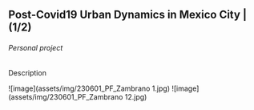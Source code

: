 ## Post-Covid19 Urban Dynamics in Mexico City | (1/2)
###### _Personal project_

Description

![image](assets/img/230601_PF_Zambrano 1.jpg)
![image](assets/img/230601_PF_Zambrano 12.jpg)
